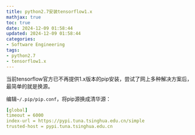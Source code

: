```yaml
---
title: python2.7安装tensorflow1.x
mathjax: true
toc: true
date: 2024-12-09 01:58:44
updated: 2024-12-09 01:58:44
categories:
- Software Engineering
tags:
- python2.7
- tensorflow1.x
---
```


当前tensorflow官方已不再提供1.x版本的pip安装，尝试了网上多种解决方案后，最简单的就是换源。

<!--more-->

编辑`~/.pip/pip.conf`，将pip源换成清华源：
```yaml
[global]
timeout = 6000
index-url = https://pypi.tuna.tsinghua.edu.cn/simple
trusted-host = pypi.tuna.tsinghua.edu.cn
```